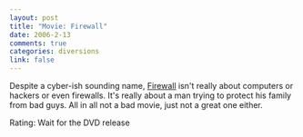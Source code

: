 ```yaml
--- 
layout: post
title: "Movie: Firewall"
date: 2006-2-13
comments: true
categories: diversions
link: false
---
```

Despite a cyber-ish sounding name, <a href="http://imdb.com/title/tt0408345/" title="Firewall">Firewall</a> isn't really about computers or hackers or even firewalls. It's really about a man trying to protect his family from bad guys. All in all not a bad movie, just not a great one either.

Rating: Wait for the DVD release
